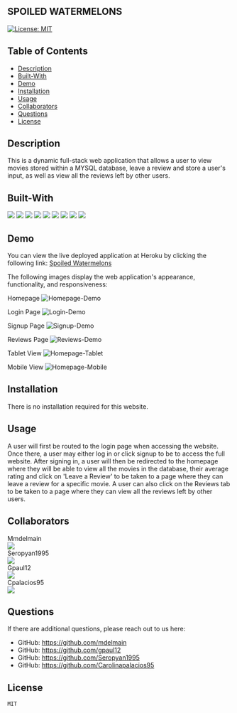 ## SPOILED WATERMELONS

[![License: MIT](https://img.shields.io/badge/License-MIT-brightgreen.svg)](https://opensource.org/licenses/MIT)
    
## Table of Contents
* [Description](#description)
* [Built-With](#built-with)
* [Demo](#demo)
* [Installation](#installation)
* [Usage](#usage)
* [Collaborators](#collaborators)
* [Questions](#questions)
* [License](#license)

## Description
    
This is a dynamic full-stack web application that allows a user to view movies stored within a MYSQL database, leave a review and store a user's input, as well as view all the reviews left by other users.

## Built-With

<p>
  <img src="https://img.shields.io/badge/-Dotenv-ff69b4" />
  <img src="https://img.shields.io/badge/-Bcrypt-yellow" />
  <img src="https://img.shields.io/badge/-Handlebars-red" />
  <img src="https://img.shields.io/badge/-Express-brightgreen" />
  <img src="https://img.shields.io/badge/-Javascript-blueviolet" />
  <img src="https://img.shields.io/badge/-Heroku-grey" />
  <img src="https://img.shields.io/badge/MySql2-orange"  />
  <img src="https://img.shields.io/badge/-Node-green" />
  <img src="https://img.shields.io/badge/-SQL-blue" />
</p>

## Demo

You can view the live deployed application at Heroku by clicking the following link:
[Spoiled Watermelons](https://spoiled-watermelons.herokuapp.com/)

The following images display the web application's appearance, functionality, and responsiveness:

 Homepage
![Homepage-Demo](./public/assets/homepage.PNG)

Login Page
![Login-Demo](./public/assets/login.PNG)

Signup Page
![Signup-Demo](./public/assets/signup.PNG)

Reviews Page
![Reviews-Demo](./public/assets/reviews.PNG)

Tablet View
![Homepage-Tablet](./public/assets/homepage-tablet.PNG)

Mobile View
![Homepage-Mobile](./public/assets/homepage-mobile.PNG)

## Installation

There is no installation required for this website.

## Usage

A user will first be routed to the login page when accessing the website. Once there, a user may either log in or click signup to be to access the full website. After signing in, a user will then be redirected to the homepage where they will be able to view all the movies in the database, their average rating and click on 'Leave a Review' to be taken to a page where they can leave a review for a specific movie. A user can also click on the Reviews tab to be taken to a page where they can view all the reviews left by other users. 

## Collaborators

Mmdelmain <br>
<a href="https://github.com/mdelmain/">
  <img src="https://contrib.rocks/image?repo=mdelmain/test-repo" />
</a><br>
Seropyan1995 <br>
<a href="https://github.com/Seropyan1995/Coding-Activities/graphs/contributors">
  <img src="https://contrib.rocks/image?repo=Seropyan1995/Coding-Activities" />
</a><br>
Gpaul12 <br>
<a href="https://github.com/gpaul12/Tech-Blog/graphs/contributors">
  <img src="https://contrib.rocks/image?repo=gpaul12/Tech-Blog" />
</a><br>
Cpalacios95 <br>
<a href="https://github.com/Carolinapalacios95/">
  <img src="https://contrib.rocks/image?repo=Carolinapalacios95/portfolio" />
</a><br>

## Questions

If there are additional questions, please reach out to us here: 

* GitHub: https://github.com/mdelmain
* GitHub: https://github.com/gpaul12
* GitHub: https://github.com/Seropyan1995
* GitHub: https://github.com/Carolinapalacios95

## License
        
    MIT